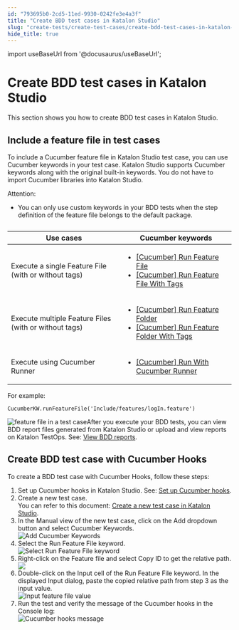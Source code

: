```yaml
---
id: "793695b0-2cd5-11ed-9930-0242fe3e4a3f"
title: "Create BDD test cases in Katalon Studio"
slug: "create-tests/create-test-cases/create-bdd-test-cases-in-katalon-studio"
hide_title: true
---
```

import useBaseUrl from '@docusaurus/useBaseUrl';


# <a id="concept-3456" class="anchor_top_offset"/><a id="ariaid-title1" class="anchor_top_offset"/>Create BDD test cases in <span xmlns="http://www.w3.org/1999/xhtml" className="ph">Katalon Studio</span> 

<p xmlns="http://www.w3.org/1999/xhtml" className="shortdesc">This section shows you how to create BDD test cases in <span className="ph">Katalon Studio</span>.</p> 

## <a id="id_8" class="anchor_top_offset"/>Include a feature file in test cases

<p xmlns="http://www.w3.org/1999/xhtml" className="p">To include a Cucumber feature file in <span className="ph">Katalon Studio</span> test case, you can use Cucumber keywords in your test case. <span className="ph">Katalon Studio</span> supports Cucumber keywords along with the original built-in keywords. You do not have to import Cucumber libraries into <span className="ph">Katalon Studio</span>.</p> 
<div xmlns="http://www.w3.org/1999/xhtml" className="p"><div className="note attention note_attention"><span className="note__title">Attention:</span> <ul className="ul"><li className="li">You can only use custom keywords in your BDD tests when the step definition of the feature file belongs to the default package.</li></ul></div></div>
<div xmlns="http://www.w3.org/1999/xhtml" className="p"> <table className="table anchor_top_offset" id="id_8__8e2cf902-77b4-41bf-8259-985d072a169f"><caption /><colgroup><col style={{width: '50%'}} /><col style={{width: '50%'}} /></colgroup><thead className="thead"><tr className><th className="entry anchor_top_offset" id="id_8__8e2cf902-77b4-41bf-8259-985d072a169f__entry__1">Use cases</th><th className="entry anchor_top_offset" id="id_8__8e2cf902-77b4-41bf-8259-985d072a169f__entry__2">Cucumber keywords</th></tr></thead><tbody className="tbody"><tr className><td className="entry" headers="id_8__8e2cf902-77b4-41bf-8259-985d072a169f__entry__1 id_8__8e2cf902-77b4-41bf-8259-985d072a169f__entry__2 ">Execute a single Feature File (with or without tags)</td><td className="entry" headers="id_8__8e2cf902-77b4-41bf-8259-985d072a169f__entry__1 id_8__8e2cf902-77b4-41bf-8259-985d072a169f__entry__2 "><ul className="ul"><li className="li"><a className="xref" href="/docs/create-tests/keywords/keyword-description-in-katalon-studio/cucumber-keywords/cucumber-run-feature-file">[Cucumber] Run Feature File</a></li><li className="li"><a className="xref" href="/docs/create-tests/keywords/keyword-description-in-katalon-studio/cucumber-keywords/cucumber-run-feature-file-with-tags">[Cucumber] Run Feature File With Tags</a></li></ul></td></tr><tr className><td className="entry" headers="id_8__8e2cf902-77b4-41bf-8259-985d072a169f__entry__1 id_8__8e2cf902-77b4-41bf-8259-985d072a169f__entry__2 ">Execute multiple Feature Files (with or without tags)</td><td className="entry" headers="id_8__8e2cf902-77b4-41bf-8259-985d072a169f__entry__1 id_8__8e2cf902-77b4-41bf-8259-985d072a169f__entry__2 "><ul className="ul"><li className="li"><a className="xref" href="/docs/create-tests/keywords/keyword-description-in-katalon-studio/cucumber-keywords/cucumber-run-feature-folder">[Cucumber] Run Feature Folder</a></li><li className="li"><a className="xref" href="/docs/create-tests/keywords/keyword-description-in-katalon-studio/cucumber-keywords/cucumber-run-feature-folder-with-tags">[Cucumber] Run Feature Folder With Tags</a></li></ul></td></tr><tr className><td className="entry" headers="id_8__8e2cf902-77b4-41bf-8259-985d072a169f__entry__1 id_8__8e2cf902-77b4-41bf-8259-985d072a169f__entry__2 ">Execute using Cucumber Runner</td><td className="entry" headers="id_8__8e2cf902-77b4-41bf-8259-985d072a169f__entry__1 id_8__8e2cf902-77b4-41bf-8259-985d072a169f__entry__2 "><ul className="ul"><li className="li"><a className="xref" href="/docs/create-tests/keywords/keyword-description-in-katalon-studio/cucumber-keywords/cucumber-run-with-cucumber-runner">[Cucumber] Run With Cucumber Runner</a></li></ul></td></tr></tbody></table> For example:</div>
<div xmlns="http://www.w3.org/1999/xhtml" className="p"><pre className="pre codeblock"><code>CucumberKW.runFeatureFile('Include/features/logIn.feature')</code></pre></div>
<p xmlns="http://www.w3.org/1999/xhtml" className="p"><img className="image" width={600} src={useBaseUrl("/96205da0-22b2-11ed-9930-0242fe3e4a3f.png")} alt="feature file in a test case" />After you execute your BDD tests, you can view BDD report files generated from <span className="ph">Katalon Studio</span> or upload and view reports on <span className="ph">Katalon TestOps</span>. See: <a className="xref" href="/docs/analyze/reports/view-test-reports/view-test-reports-in-katalon-studio/view-bdd-reports-in-katalon-studio">View BDD reports</a>.</p> 

## <a id="task-3479" class="anchor_top_offset"/>Create BDD test case with Cucumber Hooks

<section xmlns="http://www.w3.org/1999/xhtml" className="section context">To create a BDD test case with Cucumber Hooks, follow these steps:</section> 
<ol xmlns="http://www.w3.org/1999/xhtml" className="ol steps"><li className="li step stepexpand"><span className="ph cmd">Set up Cucumber hooks in <span className="ph">Katalon Studio</span>. See: <a className="xref" href="/docs/create-tests/manage-test-artifacts/working-with-bdd-feature-files-in-katalon-studio#id_1">Set up Cucumber hooks</a>.</span></li><li className="li step stepexpand"><span className="ph cmd">Create a new test case.</span><div className="itemgroup info">You can refer to this document: <a className="xref" href="/docs/create-tests/create-test-cases/create-a-new-test-case-in-katalon-studio">Create a new test case in <span className="ph">Katalon Studio</span></a>.</div></li><li className="li step stepexpand"><span className="ph cmd">In the <span className="ph uicontrol">Manual</span> view of the new test case, click on the <span className="ph uicontrol">Add</span> dropdown button and select <span className="ph uicontrol">Cucumber Keywords</span>.</span><div className="itemgroup stepresult"><img className="image" width={700} src={useBaseUrl("/8b0cdad0-8fed-11ed-998d-0242cfbc79b5.png")} alt="Add Cucumber Keywords" /></div></li><li className="li step stepexpand"><span className="ph cmd">Select the <span className="ph uicontrol">Run Feature File</span> keyword.</span><div className="itemgroup stepresult"><img className="image" width={700} src={useBaseUrl("/8b189aa0-8fed-11ed-998d-0242cfbc79b5.png")} alt="Select Run Feature File keyword" /></div></li><li className="li step stepexpand"><span className="ph cmd">Right-click on the Feature file and select <span className="ph uicontrol">Copy ID</span> to get the relative path.</span><div className="itemgroup stepresult"><img className="image" width={500} src={useBaseUrl("/8b2d3410-8fed-11ed-998d-0242cfbc79b5.png")} /></div></li><li className="li step stepexpand"><span className="ph cmd">Double-click on the <span className="ph uicontrol">Input</span> cell of the <span className="ph uicontrol">Run Feature File</span> keyword. In the displayed <span className="ph uicontrol">Input</span> dialog, paste the copied relative path from step 3 as the input value.</span><div className="itemgroup stepresult"><img className="image" width={700} src={useBaseUrl("/8b21c260-8fed-11ed-998d-0242cfbc79b5.png")} alt="Input feature file value" /></div></li><li className="li step stepexpand"><span className="ph cmd">Run the test and verify the message of the Cucumber hooks in the <span className="ph uicontrol">Console</span> log:</span><div className="itemgroup stepresult"><img className="image" width={700} src={useBaseUrl("/8aeea470-8fed-11ed-998d-0242cfbc79b5.png")} alt="Cucumber hooks message" /></div></li></ol> 
